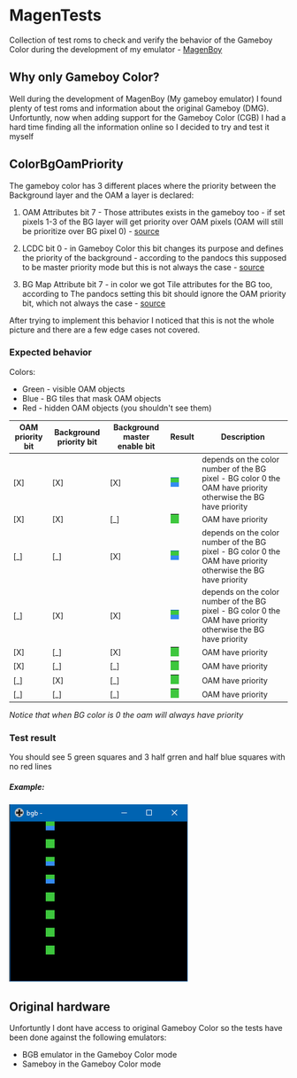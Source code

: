 # MagenTests
Collection of test roms to check and verify the behavior of the Gameboy Color during the development of my emulator - [MagenBoy](https://github.com/alloncm/MagenBoy)

## Why only Gameboy Color?
Well during the development of MagenBoy (My gameboy emulator) I found plenty of test roms and information about the original Gameboy (DMG).\
Unfortuntly, now when adding support for the Gameboy Color (CGB) I had a hard time finding all the information online so I decided to try and test it myself
 
## ColorBgOamPriority
The gameboy color has 3 different places where the priority between the Background layer and the OAM a layer is declared:

1. OAM Attributes bit 7 - Those attributes exists in the gameboy too - if set pixels 1-3 of the BG layer will get priority over OAM pixels (OAM will still be prioritize over BG pixel 0) - [source](https://gbdev.io/pandocs/OAM.html#byte-3---attributesflags)

2. LCDC bit 0 - in Gameboy Color this bit changes its purpose and defines the priority of the background - according to the pandocs this supposed to be master priority mode but this is not always the case - [source](https://gbdev.io/pandocs/LCDC.html#lcdc0---bg-and-window-enablepriority)

3. BG Map Attribute bit 7 - in color we got Tile attributes for the BG too, according to The pandocs setting this bit should ignore the OAM priority bit, which not always the case - [source](https://gbdev.io/pandocs/Tile_Maps.html#bg-map-attributes-cgb-mode-only)

After trying to implement this behavior I noticed that this is not the whole picture and there are a few edge cases not covered.

### Expected behavior
Colors:
* Green - visible OAM objects
* Blue - BG tiles that mask OAM objects
* Red - hidden OAM objects (you shouldn't see them)

| OAM priority bit | Background priority bit  | Background master enable bit | Result | Description |
| ---------------- | ------------------------ | ---------------------------- | ------ | ----------- |
| [X] | [X] | [X] |![image](images/expceted_green_blue.png)| depends on the color number of the BG pixel - BG color 0 the OAM have priority otherwise the BG have priority |
| [X] | [X] | [_] |![image](images/expceted_green.png)| OAM have priority |
| [_] | [_] | [X] |![image](images/expceted_green_blue.png)| depends on the color number of the BG pixel - BG color 0 the OAM have priority otherwise the BG have priority |
| [_] | [X] | [X] |![image](images/expceted_green_blue.png)| depends on the color number of the BG pixel - BG color 0 the OAM have priority otherwise the BG have priority |
| [X] | [_] | [X] |![image](images/expceted_green.png)| OAM have priority |
| [X] | [_] | [_] |![image](images/expceted_green.png)| OAM have priority |
| [_] | [X] | [_] |![image](images/expceted_green.png)| OAM have priority |
| [_] | [_] | [_] |![image](images/expceted_green.png)| OAM have priority |

*Notice that when BG color is 0 the oam will always have priority*

### Test result
You should see 5 green squares and 3 half grren and half blue squares with no red lines

##### Example:
![image](images/expceted.png)

## Original hardware
Unfortuntly I dont have access to original Gameboy Color so the tests have been done against the following emulators:
* BGB emulator in the Gameboy Color mode
* Sameboy in the Gameboy Color mode
